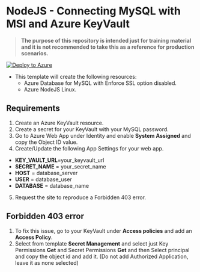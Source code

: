 # NodeJS - Connecting MySQL with MSI and Azure KeyVault

>**The purpose of this repository is intended just for training material and it is not recommended to take this as a reference for production scenarios.**

[![Deploy to Azure](https://aka.ms/deploytoazurebutton)](https://portal.azure.com/#create/Microsoft.Template/uri/https%3A%2F%2Fraw.githubusercontent.com%2Fazureossd%2Fappsreadynext-nodejs-msi-1%2Fmaster%2Ftemplate.json)

- This template will create the following resources:
    - Azure Database for MySQL with Enforce SSL option disabled.
    - Azure NodeJS Linux.

## Requirements
1. Create an Azure KeyVault resource.
2. Create a secret for your KeyVault with your MySQL password.
3. Go to Azure Web App under Identity and enable **System Assigned** and copy the Object ID value.
4. Create/Update the following App Settings for your web app.

 -  **KEY_VAULT_URL**=your_keyvault_url
 -  **SECRET_NAME** = your_secret_name
 -  **HOST** = database_server
 -  **USER** = database_user
 -  **DATABASE** = database_name
5. Request the site to reproduce a Forbidden 403 error.

## Forbidden 403 error
1. To fix this issue, go to your KeyVault under **Access policies** and add an **Access Policy**.
2. Select from template **Secret Management** and select just Key Permissions **Get** and Secret Permissions **Get** and then Select principal and copy the object id and add it. (Do not add Authorized Application, leave it as none selected) 